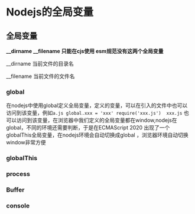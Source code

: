 # Nodejs的全局变量


## 全局变量
**__dirname __filename 只能在cjs使用 esm规范没有这两个全局变量**

__dirname 当前文件的目录名

__filename 当前文件的文件名 

### global  
在nodejs中使用global定义全局变量，定义的变量，可以在引入的文件中也可以访问到该变量，例如```a.js global.xxx = 'xxx' require('xxx.js')  xxx.js``` 也可以访问到该变量，在浏览器中我们定义的全局变量都在window,nodejs在global，不同的环境还需要判断，于是在ECMAScript 2020 出现了一个globalThis全局变量，在nodejs环境会自动切换成global ，浏览器环境自动切换window非常方便

### globalThis

### process

### Buffer

### console

